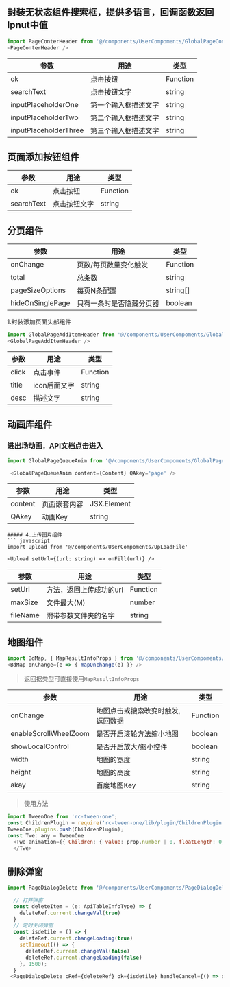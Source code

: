## 封装无状态组件搜索框，提供多语言，回调函数返回Ipnut中值
``` javascript
import PageConterHeader from '@/components/UserCompoments/GlobalPageContHeader'
<PageConterHeader />
```
| 参数 | 用途 | 类型 |
| ------ | ------ | ------ |
|ok | 点击按钮 | Function|
|searchText| 点击按钮文字 | string|
|inputPlaceholderOne| 第一个输入框描述文字|string|
|inputPlaceholderTwo| 第二个输入框描述文字|string|
|inputPlaceholderThree| 第三个输入框描述文字|string|
## 页面添加按钮组件
| 参数 | 用途 | 类型 |
| ------ | ------ | ------ |
|ok | 点击按钮 | Function|
|searchText| 点击按钮文字 | string|
## 分页组件
| 参数 | 用途 | 类型 |
| ------ | ------ | ------ |
|onChange | 页数/每页数量变化触发 | Function|
|total| 总条数|string|
|pageSizeOptions| 每页N条配置|string[]|
|hideOnSinglePage| 只有一条时是否隐藏分页器|boolean|

 1.封装添加页面头部组件
``` javascript
import GlobalPageAddItemHeader from '@/components/UserCompoments/GlobalPageAddItemHeader'
<GlobalPageAddItemHeader />
```
| 参数 | 用途 | 类型 |
| ------ | ------ | ------ |
|click | 点击事件 | Function|
|title| icon后面文字|string|
|desc| 描述文字|string|
## 动画库组件
### 进出场动画，API文档[点击进入](https://motion.ant.design/api/queue-anim-cn)
``` javascript
import GlobalPageQueueAnim from '@/components/UserCompoments/GlobalPageQueueAnim'

 <GlobalPageQueueAnim content={Content} QAkey='page' /> 
```
| 参数 | 用途 | 类型 |
| ------ | ------ | ------ |
|content | 页面嵌套内容 | JSX.Element|
|QAkey| 动画Key|string|
```
##### 4.上传图片组件
``` javascript
import Upload from '@/components/UserCompoments/UpLoadFile'

<Upload setUrl={(url: string) => onFill(url)} />
```
| 参数 | 用途 | 类型 |
| ------ | ------ | ------ |
|setUrl | 方法，返回上传成功的url | Function|
|maxSize| 文件最大(M)|number|
|fileName| 附带参数文件夹的名字|string|

## 地图组件
``` javascript 
import BdMap, { MapResultInfoProps } from '@/components/UserCompoments/BdMap'
<BdMap onChange={e => { mapOnchange(e) }} />
```
> 返回据类型可直接使用```MapResultInfoProps```

| 参数 | 用途 | 类型 |
| ------ | ------ | ------ |
|onChange | 地图点击或搜索改变时触发,返回数据 | Function|
|enableScrollWheelZoom| 是否开启滚轮方法缩小地图|boolean|
|showLocalControl| 是否开启放大/缩小控件|boolean|
|width| 地图的宽度|string|
|height| 地图的高度|string|
|akay| 百度地图Key|string|
> 使用方法
``` javascript
import TweenOne from 'rc-tween-one';
const ChildrenPlugin = require('rc-tween-one/lib/plugin/ChildrenPlugin')
TweenOne.plugins.push(ChildrenPlugin);
const Twe: any = TweenOne
  <Twe animation={{ Children: { value: prop.number | 0, floatLength: 0, formatMoney: true } }} style={{ fontSize: 36, paddingTop: 16 }}> 0 
  </Twe>
```
## 删除弹窗

``` javascript
import PageDialogDelete from '@/components/UserCompoments/PageDialogDelete'

  // 打开弹窗
  const deleteItem = (e: ApiTableInfoType) => {
    deleteRef.current.changeVal(true)
  }
  // 定时关闭弹窗
  const isdetile = () => {
    deleteRef.current.changeLoading(true)
    setTimeout(() => {
      deleteRef.current.changeVal(false)
      deleteRef.current.changeLoading(false)
    }, 1500);
  }
 <PageDialogDelete cRef={deleteRef} ok={isdetile} handleCancel={() => deleteRef.current.changeVal(false)} />

```